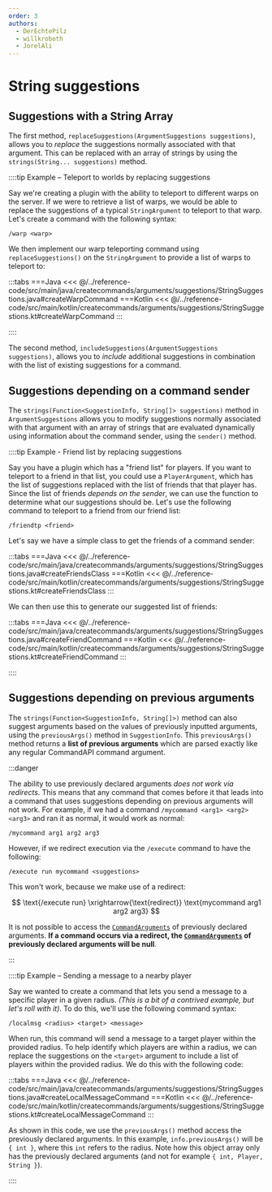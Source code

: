 ```yaml
---
order: 3
authors:
  - DerEchtePilz
  - willkroboth
  - JorelAli
---
```


# String suggestions

## Suggestions with a String Array

The first method, `replaceSuggestions(ArgumentSuggestions suggestions)`, allows you to _replace_ the suggestions normally associated with that argument. This can be replaced with an array of strings by using the `strings(String... suggestions)` method.

::::tip Example – Teleport to worlds by replacing suggestions

Say we're creating a plugin with the ability to teleport to different warps on the server. If we were to retrieve a list of warps, we would be able to replace the suggestions of a typical `StringArgument` to teleport to that warp. Let's create a command with the following syntax:

```mccmd
/warp <warp>
```

We then implement our warp teleporting command using `replaceSuggestions()` on the `StringArgument` to provide a list of warps to teleport to:

:::tabs
===Java
<<< @/../reference-code/src/main/java/createcommands/arguments/suggestions/StringSuggestions.java#createWarpCommand
===Kotlin
<<< @/../reference-code/src/main/kotlin/createcommands/arguments/suggestions/StringSuggestions.kt#createWarpCommand
:::

::::

The second method, `includeSuggestions(ArgumentSuggestions suggestions)`, allows you to _include_ additional suggestions in combination with the list of existing suggestions for a command.

## Suggestions depending on a command sender

The `strings(Function<SuggestionInfo, String[]> suggestions)` method in `ArgumentSuggestions` allows you to modify suggestions normally associated with that argument with an array of strings that are evaluated dynamically using information about the command sender, using the `sender()` method.

::::tip Example - Friend list by replacing suggestions

Say you have a plugin which has a "friend list" for players. If you want to teleport to a friend in that list, you could use a `PlayerArgument`, which has the list of suggestions replaced with the list of friends that that player has. Since the list of friends _depends on the sender_, we can use the function to determine what our suggestions should be. Let's use the following command to teleport to a friend from our friend list:

```mccmd
/friendtp <friend>
```

Let's say we have a simple class to get the friends of a command sender:

:::tabs
===Java
<<< @/../reference-code/src/main/java/createcommands/arguments/suggestions/StringSuggestions.java#createFriendsClass
===Kotlin
<<< @/../reference-code/src/main/kotlin/createcommands/arguments/suggestions/StringSuggestions.kt#createFriendsClass
:::

We can then use this to generate our suggested list of friends:

:::tabs
===Java
<<< @/../reference-code/src/main/java/createcommands/arguments/suggestions/StringSuggestions.java#createFriendCommand
===Kotlin
<<< @/../reference-code/src/main/kotlin/createcommands/arguments/suggestions/StringSuggestions.kt#createFriendCommand
:::

::::

## Suggestions depending on previous arguments

The `strings(Function<SuggestionInfo, String[]>)` method can also suggest arguments based on the values of previously inputted arguments, using the `previousArgs()` method in `SuggestionInfo`. This `previousArgs()` method returns a **list of previous arguments** which are parsed exactly like any regular CommandAPI command argument.

:::danger

The ability to use previously declared arguments _does not work via redirects_. This means that any command that comes before it that leads into a command that uses suggestions depending on previous arguments will not work. For example, if we had a command `/mycommand <arg1> <arg2> <arg3>` and ran it as normal, it would work as normal:

```mccmd
/mycommand arg1 arg2 arg3
```

However, if we redirect execution via the `/execute` command to have the following:

```mccmd
/execute run mycommand <suggestions>
```

This won't work, because we make use of a redirect:

$$
\text{/execute run} \xrightarrow{\text{redirect}} \text{mycommand arg1 arg2 arg3}
$$

It is not possible to access the [`CommandArguments`](../command-arguments) of previously declared arguments. **If a command occurs via a redirect, the [`CommandArguments`](../command-arguments) of previously declared arguments will be null**.

:::

::::tip Example – Sending a message to a nearby player

Say we wanted to create a command that lets you send a message to a specific player in a given radius. _(This is a bit of a contrived example, but let's roll with it)_. To do this, we'll use the following command syntax:

```mccmd
/localmsg <radius> <target> <message>
```

When run, this command will send a message to a target player within the provided radius. To help identify which players are within a radius, we can replace the suggestions on the `<target>` argument to include a list of players within the provided radius. We do this with the following code:

:::tabs
===Java
<<< @/../reference-code/src/main/java/createcommands/arguments/suggestions/StringSuggestions.java#createLocalMessageCommand
===Kotlin
<<< @/../reference-code/src/main/kotlin/createcommands/arguments/suggestions/StringSuggestions.kt#createLocalMessageCommand
:::

As shown in this code, we use the `previousArgs()` method access the previously declared arguments. In this example, `info.previousArgs()` will be `{ int }`, where this `int` refers to the radius. Note how this object array only has the previously declared arguments (and not for example `{ int, Player, String }`).

::::